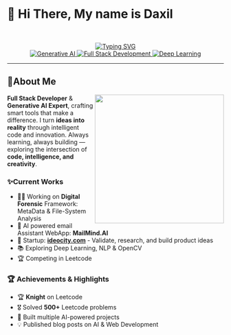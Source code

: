 <h1>👋 Hi There, My name is Daxil </h1>
<br/>
<p align="center">
  <a href="https://git.io/typing-svg">
    <img src="https://readme-typing-svg.demolab.com?font=&weight=500&size=30&duration=3000&pause=500&color=7F7FF7&background=FF000000&center=true&width=438&lines=Full+stack+Devloper;Genrative+AI+Expert;Knight+on+Leetcode;Deep+Learning+Explorer" alt="Typing SVG" />
  </a><br/>
  <a href="https://openai.com/">
    <img src="https://img.shields.io/badge/Generative%20AI-4285F4?style=for-the-badge&logo=openai&logoColor=white" alt="Generative AI" />
  </a>
  <a href="https://vercel.com/">
    <img src="https://img.shields.io/badge/Full%20Stack%20Development-000000?style=for-the-badge&logo=vercel&logoColor=white" alt="Full Stack Development" />
  </a>
  <a href="https://www.tensorflow.org/">
    <img src="https://img.shields.io/badge/Deep%20Learning-FF6F00?style=for-the-badge&logo=tensorflow&logoColor=white" alt="Deep Learning" />
  </a>
</p>
<hr/>

<h2>🚀About Me</h2>
<img align="right" height="300" src="https://media2.giphy.com/media/v1.Y2lkPTc5MGI3NjExdjBybmhqdmQwM3YxbDVncmYyNmtyazVpcTVjbjVydWo0ajgzbmdwaSZlcD12MV9pbnRlcm5hbF9naWZfYnlfaWQmY3Q9Zw/GghGKaZ8JeHJx0apQC/giphy.gif"  />
<p align="left">
  <strong>Full Stack Developer</strong> & <strong>Generative AI Expert</strong>, crafting smart tools that make a difference.
  I turn <strong>ideas into reality</strong> through intelligent code and innovation.
  Always learning, always building — exploring the intersection of <strong>code, intelligence, and creativity</strong>.
</p>
<h3>✨Current Works</h3>
<ul>
  <li>🧑‍💻 Working on <strong>Digital Forensic</strong> Framework: MetaData & File-System Analysis</li>
  <li>📧 AI powered email Assistant WebApp: <Strong>MailMind.AI</Strong></li>
  <li>💸 Startup: <strong><a href="ideocity.com">ideocity.com</a></strong> - Validate, research, and build product ideas</li>
  <li>📚 Exploring Deep Learning, NLP & OpenCV</li>
  <li>🏆 Competing in Leetcode</li>
</ul>
<h3>🏆 Achievements & Highlights</h3>
<ul>
  <li>🏆 <strong>Knight</strong> on Leetcode</li>
  <li>🎖 Solved <strong>500+</strong> Leetcode problems</li>
  <li>🚀 Built multiple AI-powered projects</li>
  <li>💡 Published blog posts on AI & Web Development</li>
</ul>

